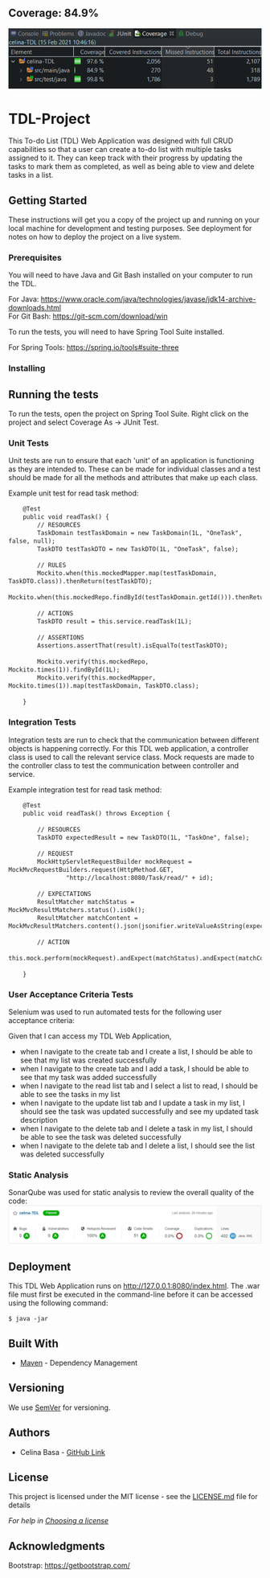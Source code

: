 ## Coverage: 84.9%  
![Coverage screenshot](https://github.com/CelinaQA/TDL-Project/blob/featureWebsite/Documentation/Coverage.png)

# TDL-Project
This To-do List (TDL) Web Application was designed with full CRUD capabilities so that a user can create a to-do list with multiple tasks assigned to it.  They can keep track with their progress by updating the tasks to mark them as completed, as well as being able to view and delete tasks in a list.

## Getting Started

These instructions will get you a copy of the project up and running on your local machine for development and testing purposes. See deployment for notes on how to deploy the project on a live system.

### Prerequisites
You will need to have Java and Git Bash installed on your computer to run the TDL.  
  
For Java: https://www.oracle.com/java/technologies/javase/jdk14-archive-downloads.html  
For Git Bash: https://git-scm.com/download/win 

To run the tests, you will need to have Spring Tool Suite installed.  

For Spring Tools: https://spring.io/tools#suite-three

### Installing

## Running the tests

To run the tests, open the project on Spring Tool Suite.  Right click on the project and select Coverage As -> JUnit Test.

### Unit Tests 
Unit tests are run to ensure that each 'unit' of an application is functioning as they are intended to.  These can be made for individual classes and a test should be made for all the methods and attributes that make up each class.  
  
Example unit test for read task method:  
```
	@Test
	public void readTask() {
		// RESOURCES
		TaskDomain testTaskDomain = new TaskDomain(1L, "OneTask", false, null);
		TaskDTO testTaskDTO = new TaskDTO(1L, "OneTask", false);

		// RULES
		Mockito.when(this.mockedMapper.map(testTaskDomain, TaskDTO.class)).thenReturn(testTaskDTO);
		Mockito.when(this.mockedRepo.findById(testTaskDomain.getId())).thenReturn(Optional.of(testTaskDomain));

		// ACTIONS
		TaskDTO result = this.service.readTask(1L);

		// ASSERTIONS
		Assertions.assertThat(result).isEqualTo(testTaskDTO);

		Mockito.verify(this.mockedRepo, Mockito.times(1)).findById(1L);
		Mockito.verify(this.mockedMapper, Mockito.times(1)).map(testTaskDomain, TaskDTO.class);

	}
```

### Integration Tests 
Integration tests are run to check that the communication between different objects is happening correctly.  For this TDL web application, a controller class is used to call the relevant service class.  Mock requests are made to the controller class to test the communication between controller and service.
  
Example integration test for read task method:  
```
	@Test
	public void readTask() throws Exception {

		// RESOURCES
		TaskDTO expectedResult = new TaskDTO(1L, "TaskOne", false);

		// REQUEST
		MockHttpServletRequestBuilder mockRequest = MockMvcRequestBuilders.request(HttpMethod.GET,
				"http://localhost:8080/Task/read/" + id);

		// EXPECTATIONS
		ResultMatcher matchStatus = MockMvcResultMatchers.status().isOk();
		ResultMatcher matchContent = MockMvcResultMatchers.content().json(jsonifier.writeValueAsString(expectedResult));

		// ACTION
		this.mock.perform(mockRequest).andExpect(matchStatus).andExpect(matchContent);

	}
```

### User Acceptance Criteria Tests
Selenium was used to run automated tests for the following user acceptance criteria:  
  
Given that I can access my TDL Web Application,  
* when I navigate to the create tab and I create a list, I should be able to see that my list was created successfully 
* when I navigate to the create tab and I add a task, I should be able to see that my task was added successfully 
* when I navigate to the read list tab and I select a list to read, I should be able to see the tasks in my list 
* when I navigate to the update list tab and I update a task in my list, I should see the task was updated successfully and see my updated task description 
* when I navigate to the delete tab and I delete a task in my list, I should be able to see the task was deleted successfully 
* when I navigate to the delete tab and I delete a list, I should see the list was deleted successfully 

### Static Analysis
SonarQube was used for static analysis to review the overall quality of the code:
![Coverage screenshot](https://github.com/CelinaQA/TDL-Project/blob/featureWebsite/Documentation/SonarQube-screenshot.png)

## Deployment
This TDL Web Application runs on http://127.0.0.1:8080/index.html.  The .war file must first be executed in the command-line before it can be accessed using the following command: 
```
$ java -jar 
```

## Built With

* [Maven](https://maven.apache.org/) - Dependency Management

## Versioning

We use [SemVer](http://semver.org/) for versioning.

## Authors
* Celina Basa - [GitHub Link](https://github.com/CelinaQA)

## License

This project is licensed under the MIT license - see the [LICENSE.md](LICENSE.md) file for details 

*For help in [Choosing a license](https://choosealicense.com/)*

## Acknowledgments
Bootstrap: https://getbootstrap.com/

